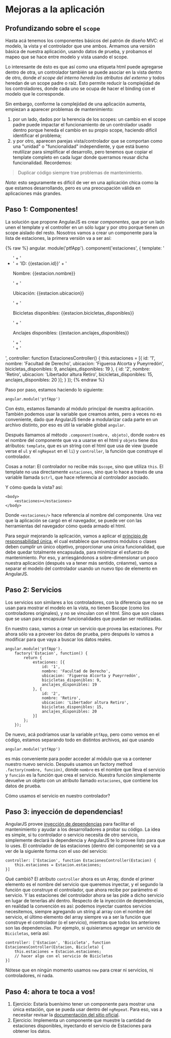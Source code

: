 # Mejoras a la aplicación

## Profundizando sobre el `scope`

 Hasta acá tenemos los componentes básicos del patrón de diseño MVC: el modelo, la vista y el controlador que une ambos.
 Armamos una versión básica de nuestra aplicación, usando datos de prueba, y probamos el mapeo que se hace entre modelo y vista usando el scope.

 Lo interesante de ésto es que así como una etiqueta html puede agregarse dentro de otra, un controlador también se puede asociar en la vista dentro de otro, donde _el scope del interno hereda los atributos del externo_ y todos heredan de un scope padre o raíz.
 Esto permite reducir la complejidad de los controladores, donde cada uno se ocupa de hacer el binding con el modelo que le corresponde.

 Sin embargo, conforme la complejidad de una aplicación aumenta, empiezan a aparecer problemas de mantenimiento:
 1. por un lado, dados por la herencia de los scopes: un cambio en el scope padre puede impactar el funcionamiento de un controlador usado dentro porque hereda el cambio en su propio scope, haciendo difícil identificar el problema;
 1. y por otro, aparecen parejas vista/controlador que se comportan como una "unidad" o "funcionalidad" independiente, y que está bueno reutilizar para simplificar el desarrollo, pero tenemos que copiar el template completo en cada lugar donde querramos reusar dicha funcionalidad.
 Recordemos:

 > Duplicar código siempre trae problemas de mantenimiento.

 *Nota*: esto seguramente es difícil de ver en una aplicación chica como la que estamos desarrollando, pero es una preocupación válida en aplicaciones más grandes.

## Paso 1: Componentes!

 La solución que propone AngularJS es crear _componentes_, que por un lado unen el template y el controller en un sólo lugar y por otro porque tienen un scope aislado del resto.
 Nosotros vamos a crear un componente para la lista de estaciones, la primera versión va a ser así:

{% raw %}
    angular.
        module('ptfApp').
        component('estaciones', {
        template:
            '<ul>' +
                '<li ng-repeat="estacion in $ctrl.estaciones">' +
                    '<span>ID: {{estacion.id}}</span>' +
                    '<p>Nombre: {{estacion.nombre}}</p>' +
                    '<p>Ubicación: {{estacion.ubicacion}}</p>' +
                    '<p>Bicicletas disponibles: {{estacion.bicicletas_disponibles}}</p>' +
                    '<p>Anclajes disponibles: {{estacion.anclajes_disponibles}}</p>' +
                '</li>' +
            '</ul>',
        controller: function EstacionesController() {
            this.estaciones = [{
                id: '1',
                nombre: 'Facultad de Derecho',
                ubicacion: 'Figueroa Alcorta y Pueyrredón',
                bicicletas_disponibles: 9,
                anclajes_disponibles: 19
            }, {
                id: '2',
                nombre: 'Retiro',
                ubicacion: 'Libertador altura Retiro',
                bicicletas_disponibles: 15,
                anclajes_disponibles: 20
            }];
        }
    });
{% endraw %}

 Paso por paso, estamos haciendo lo siguiente:

    angular.module('ptfApp')

 Con ésto, estamos llamando al módulo principal de nuestra aplicación. También podemos usar la variable que creamos antes, pero a veces no es conveniente, dado que AngularJS tiende a modularizar cada parte en un archivo distinto, por eso es útil la variable global `angular`.

 Después llamamos al método `.component(nombre, objeto)`, donde `nombre` es el nombre del componente que va a usarse en el html y `objeto` tiene dos atributos: `template`, que es un string con el html que usa de view (puede verse el `ul` y el `ngRepeat` en el `li`) y `controller`, la función que construye el controlador.

 Cosas a notar: El controlador no recibe más `$scope`, sino que utiliza `this`. El template no usa directamente `estaciones`, sino que lo hace a través de una variable llamada `$ctrl`, que hace referencia al controlador asociado.

 Y cómo queda la vista? así:

    <body>
        <estaciones></estaciones>
    </body>

 Donde `<estaciones/>` hace referencia al nombre del componente. Una vez que la aplicación se cargó en el navegador, se puede ver con las herramientas del navegador cómo queda armado el html.

 Para seguir mejorando la aplicación, vamos a aplicar el [principio de responsabilidad única](https://es.wikipedia.org/wiki/Principio_de_responsabilidad_%C3%BAnica), el cual establece que nuestros módulos o clases deben cumplir un único objetivo, proporcionar una única funcionalidad, que debe quedar totalmente encapsulada, para minimizar el esfuerzo de mantenimiento. Por eso, y arriesgándonos a sobre-dimensionar un poco nuestra aplicación (después va a tener más sentido, créanme), vamos a separar el modelo del controlador usando un nuevo tipo de elemento en AngularJS.

## Paso 2: Servicios

 Los servicios son similares a los controladores, con la diferencia que no se usan para mostrar el modelo en la vista, no tienen $scope (como los controladores originales), y no se vinculan con el html. Sino que son clases que se usan para encapsular funcionalidades que puedan ser reutilizadas.

 En nuestro caso, vamos a crear un servicio que provea las estaciones. Por ahora sólo va a proveer los datos de prueba, pero después lo vamos a modificar para que vaya a buscar los datos reales.

    angular.module('ptfApp').
        factory('Estacion', function() {
            return {
                estaciones: [{
                    id: '1',
                    nombre: 'Facultad de Derecho',
                    ubicacion: 'Figueroa Alcorta y Pueyrredón',
                    bicicletas_disponibles: 9,
                    anclajes_disponibles: 19
                }, {
                    id: '2',
                    nombre: 'Retiro',
                    ubicacion: 'Libertador altura Retiro',
                    bicicletas_disponibles: 15,
                    anclajes_disponibles: 20
                }]
            };
        });

 De nuevo, acá podríamos usar la variable `ptfApp`, pero como vemos en el código, estamos separando todo en distintos archivos, así que usando

    angular.module('ptfApp')

 es más conveniente para poder acceder al módulo que va a contener nuestro nuevo servicio.
 Después usamos un factory method `.factory(nombre, función)`, donde `nombre` es el nombre que lleva el servicio y `función` es la función que crea el servicio. Nuestra función simplemente devuelve un objeto con un atributo llamado `estaciones`, que contiene los datos de prueba.

 Cómo usamos el servicio en nuestro controlador?

## Paso 3: inyección de dependencias!

 AngularJS provee [inyección de dependencias](https://es.wikipedia.org/wiki/Inyecci%C3%B3n_de_dependencias) para facilitar el mantenimiento y ayudar a los desarrolladores a probar su código. La idea es simple, si tu controlador o servicio necesita de otro servicio, simplemente declará la dependencia y AngularJS te lo provee listo para que lo uses.
 El controlador de las estaciones (dentro del componente) se va a ver de la siguiente forma con el uso del servicio:

    controller: ['Estacion', function EstacionesController(Estacion) {
        this.estaciones = Estacion.estaciones;
    }]

 Qué cambió? El atributo `controller` ahora es un Array, donde el primer elemento es el nombre del servicio que queremos inyectar, y el segundo la función que construye el controlador, que ahora recibe por parámetro el servicio. Y las estaciones del controlador ahora se las pide a dicho servicio en lugar de tenerlas ahí dentro.
 Respecto de la inyección de dependencias, en realidad la convención es así: podemos inyectar cuantos servicios necesitemos, siempre agregando un string al array con el nombre del servicio, el último elemento del array siempre va a ser la función que construye el controlador (o el servicio), mientras que todos los anteriores son las dependencias. Por ejemplo, si quisieramos agregar un servicio de `Bicicletas`, sería así:

    controller: ['Estacion', 'Bicicleta', function EstacionesController(Estacion, Bicicleta) {
        this.estaciones = Estacion.estaciones;
        // hacer algo con el servicio de Bicicletas
    }]

 Nótese que en ningún momento usamos `new` para crear ni servicios, ni controladores, ni nada.

## Paso 4: ahora te toca a vos!

1. Ejercicio: Estaría buenísimo tener un componente para mostrar una única estación, que se pueda usar dentro del `ngRepeat`. Para eso, vas a necesitar revisar la [documentación del sitio oficial](https://code.angularjs.org/1.6.2/docs/guide/component).
1. Ejercicio: Implementa un componente que muestre la cantidad de estaciones disponibles, inyectando el servicio de Estaciones para obtener los datos.
